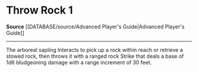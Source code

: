 ﻿---
actions: '[one-action]'
id: '556'
name: Throw Rock
rarity: Common
source: '[[DATABASE/source/Advanced Player''s Guide|Advanced Player''s Guide]]'
type: Action

---
# Throw Rock <span class="action-icon">1</span>

**Source** [[DATABASE/source/Advanced Player's Guide|Advanced Player's Guide]]

---
The arboreal sapling Interacts to pick up a rock within reach or retrieve a stowed rock, then throws it with a ranged rock Strike that deals a base of 1d6 bludgeoning damage with a range increment of 30 feet.